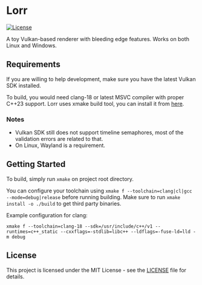 # Lorr

[![License](https://img.shields.io/badge/license-MIT-blue.svg)](LICENSE)

A toy Vulkan-based renderer with bleeding edge features. Works on both Linux and Windows.

## Requirements
If you are willing to help development, make sure you have the latest Vulkan SDK installed.

To build, you would need clang-18 or latest MSVC compiler with proper C++23 support.
Lorr uses xmake build tool, you can install it from [here](https://xmake.io/#/getting_started).

### Notes
- Vulkan SDK still does not support timeline semaphores, most of the validation errors are related to that.
- On Linux, Wayland is a requirement.

## Getting Started
To build, simply run `xmake` on project root directory.

You can configure your toolchain using `xmake f --toolchain=clang|cl|gcc --mode=debug|release` before running building.
Make sure to run `xmake install -o ./build` to get third party binaries.

Example configuration for clang:
```
xmake f --toolchain=clang-18 --sdk=/usr/include/c++/v1 --runtimes=c++_static --cxxflags=-stdlib=libc++ --ldflags=-fuse-ld=lld -m debug
```

## License

This project is licensed under the MIT License - see the [LICENSE](LICENSE) file for details.
